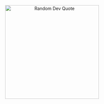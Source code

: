 <div align="center">
  <img src="https://quotes-github-readme.vercel.app/api?type=vertical&theme=dark" width="300" alt="Random Dev Quote"/>
</div>

